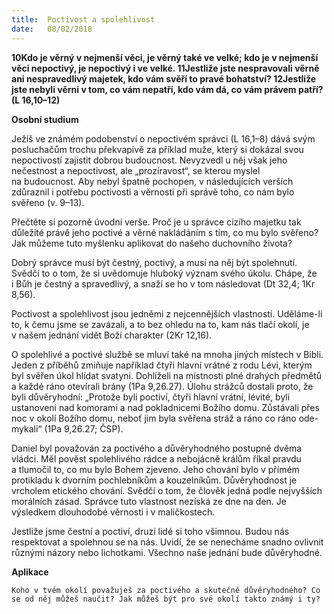 ```yaml
---
title:  Poctivost a spolehlivost 
date:   08/02/2018
---
```


**10Kdo je věrný v nejmenší věci, je věrný také ve velké; kdo je v nejmenší věci nepoctivý, je nepoctivý i ve velké. 11Jestliže jste nespravovali věrně ani nespravedlivý majetek, kdo vám svěří to pravé bohatství? 12Jestliže jste nebyli věrni v tom, co vám nepatří, kdo vám dá, co vám právem patří? (L 16,10–12)** 

**Osobní studium** 

Ježíš ve známém podobenství o nepoctivém správci (L 16,1–8) dává svým posluchačům trochu překvapivě za příklad muže, který si dokázal svou nepoctivostí zajistit dobrou budoucnost. Nevyzvedl u něj však jeho nečestnost a nepoctivost, ale „prozíravost“, se kterou myslel na budoucnost. Aby nebyl špatně pochopen, v následujících verších zdůraznil i potřebu poctivosti a věrnosti při správě toho, co nám bylo svěřeno (v. 9–13). 

Přečtěte si pozorně úvodní verše. Proč je u správce cizího majetku tak důležité právě jeho poctivé a věrné nakládáním s tím, co mu bylo svěřeno? Jak můžeme tuto myšlenku aplikovat do našeho duchovního života? 

Dobrý správce musí být čestný, poctivý, a musí na něj být spolehnutí. Svědčí to o tom, že si uvědomuje hluboký význam svého úkolu. Chápe, že i Bůh je čestný a spravedlivý, a snaží se ho v tom následovat (Dt 32,4; 1Kr 8,56). 

Poctivost a spolehlivost jsou jedněmi z nejcennějších vlastností. Uděláme-li to, k čemu jsme se zavázali, a to bez ohledu na to, kam nás tlačí okolí, je v našem jednání vidět Boží charakter (2Kr 12,16). 

O spolehlivé a poctivé službě se mluví také na mnoha jiných místech v Bibli. Jeden z příběhů zmiňuje například čtyři hlavní vrátné z rodu Lévi, kterým byl svěřen úkol hlídat svatyni. Dohlíželi na místnosti plné drahých předmětů a každé ráno otevírali brány (1Pa 9,26.27). Úlohu strážců dostali proto, že byli důvěryhodní: „Protože byli poctiví, čtyři hlavní vrátní, lévité, byli ustanoveni nad komorami a nad pokladnicemi Božího domu. Zůstávali přes noc v okolí Božího domu, neboť jim byla svěřena stráž a ráno co ráno ode-mykali“ (1Pa 9,26.27; ČSP). 

Daniel byl považován za poctivého a důvěryhodného postupně dvěma vládci. Měl pověst spolehlivého rádce a nebojácně králům říkal pravdu a tlumočil to, co mu bylo Bohem zjeveno. Jeho chování bylo v přímém protikladu k dvorním pochlebníkům a kouzelníkům. Důvěryhodnost je vrcholem etického chování. Svědčí o tom, že člověk jedná podle nejvyšších morálních zásad. Správce tuto vlastnost nezíská ze dne na den. Je výsledkem dlouhodobé věrnosti i v maličkostech. 

Jestliže jsme čestní a poctiví, druzí lidé si toho všimnou. Budou nás respektovat a spolehnou se na nás. Uvidí, že se nenecháme snadno ovlivnit různými názory nebo lichotkami. Všechno naše jednání bude důvěryhodné. 

**Aplikace** 

`Koho v tvém okolí považuješ za poctivého a skutečně důvěryhodného? Co se od něj můžeš naučit? Jak můžeš být pro své okolí takto známý i ty?`
